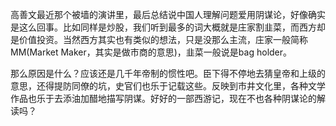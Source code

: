 高善文最近那个被墙的演讲里，最后总结说中国人理解问题爱用阴谋论，好像确实是这么回事。比如同样是炒股，我们听到最多的词大概就是庄家割韭菜，而西方却是价值投资。当然西方其实也有类似的想法，只是没那么主流，庄家一般简称MM(Market Maker，其实是做市商的意思)，韭菜一般说是bag holder。

那么原因是什么？应该还是几千年帝制的惯性吧。臣下得不停地去猜皇帝和上级的意思，还得提防同僚的坑，史官们也乐于记载这些。反映到市井文化里，各种文学作品也乐于去添油加醋地描写阴谋。好好的一部西游记，现在不也各种阴谋论的解读吗？